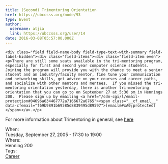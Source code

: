```yaml
---
title: (Second) Trimentoring Orientation 
href: https://ubccsss.org/node/93
type: Event
author:
  username: atjia
  link: https://ubccsss.org/user/14
date: 2016-03-08T05:57:00.000Z
---
```



    <div class="field field-name-body field-type-text-with-summary field-label-hidden"><div class="field-items"><div class="field-item even"><p>There are still some seats available in the tri-mentoring program, especially for first and second year computer science students.  Joining the program will provide you with the chance to meet a senior student and an industry/faculty mentor, fine tune your communication and networking skills, get advice on your courses and career paths, and socialize with other mentors and mentees.  If you missed the tri-mentoring orientation yesterday, there is another tri-mentoring orientation that you can go to on September 27 at 5:30 pm in Hennings 200.  Please sign up by emailing <a href="/cdn-cgi/l/email-protection#04696a634467772a7166672a6765"><span class="__cf_email__" data-cfemail="f69b9891b69585d8839495d89597">[email&#xA0;protected]</span></a>.</p>
<p>For more information about Trimentoring in general, see <a href="/node/47">here</a></p>
</div></div></div><div class="field field-name-field-dates field-type-datetime field-label-above"><div class="field-label">When:&#xA0;</div><div class="field-items"><div class="field-item even"><span class="date-display-single">Tuesday, September 27, 2005 - <span class="date-display-range"><span class="date-display-start">17:30</span> to <span class="date-display-end">19:00</span></span></span></div></div></div><div class="field field-name-field-location field-type-text field-label-above"><div class="field-label">Where:&#xA0;</div><div class="field-items"><div class="field-item even">Henning 200</div></div></div>    <footer>
    <div class="field field-name-field-tags field-type-taxonomy-term-reference field-label-above"><div class="field-label">Tags:&#xA0;</div><div class="field-items"><div class="field-item even"><a href="/career">Career</a></div></div></div>      </footer>
    